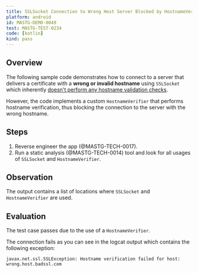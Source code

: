 ```yaml
---
title: SSLSocket Connection to Wrong Host Server Blocked by HostnameVerifier
platform: android
id: MASTG-DEMO-0049
test: MASTG-TEST-0234
code: [kotlin]
kind: pass
---
```


## Overview

The following sample code demonstrates how to connect to a server that delivers a certificate with a **wrong or invalid hostname** using `SSLSocket` which inherently [doesn't perform any hostname validation checks](https://developer.android.com/training/articles/security-ssl.html#WarningsSslSocket).

However, the code implements a custom `HostnameVerifier` that performs hostname verification, thus blocking the connection to the server with the wrong hostname.

## Steps

1. Reverse engineer the app (@MASTG-TECH-0017).
2. Run a static analysis (@MASTG-TECH-0014) tool and look for all usages of `SSLSocket` and `HostnameVerifier`.

## Observation

The output contains a list of locations where `SSLSocket` and `HostnameVerifier` are used.

## Evaluation

The test case passes due to the use of a `HostnameVerifier`.

The connection fails as you can see in the logcat output which contains the following exception:

```plaintext
javax.net.ssl.SSLException: Hostname verification failed for host: wrong.host.badssl.com
```
